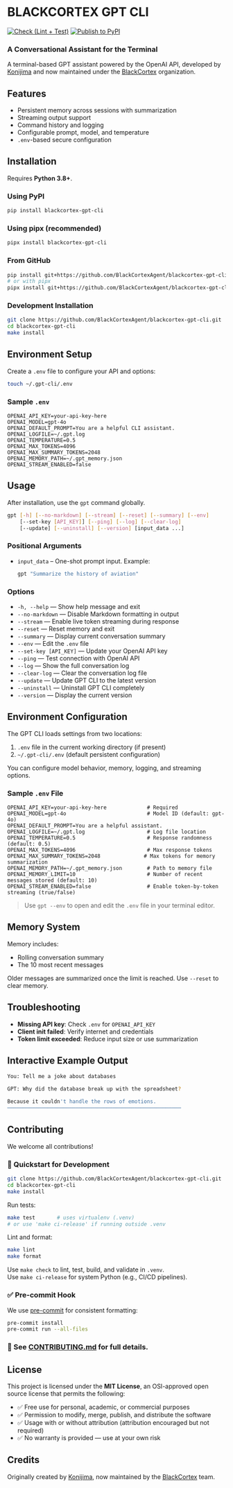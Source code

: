 # BLACKCORTEX GPT CLI

[![Check (Lint + Test)](https://github.com/BlackCortexAgent/blackcortex-gpt-cli/actions/workflows/check.yml/badge.svg)](https://github.com/BlackCortexAgent/blackcortex-gpt-cli/actions/workflows/check.yml)
[![Publish to PyPI](https://github.com/BlackCortexAgent/blackcortex-gpt-cli/actions/workflows/publish.yml/badge.svg)](https://github.com/BlackCortexAgent/blackcortex-gpt-cli/actions/workflows/publish.yml)

### A Conversational Assistant for the Terminal

A terminal-based GPT assistant powered by the OpenAI API, developed by [Konijima](https://github.com/Konijima) and now maintained under the [BlackCortex](https://github.com/BlackCortexAgent/) organization.

## Features

- Persistent memory across sessions with summarization
- Streaming output support
- Command history and logging
- Configurable prompt, model, and temperature
- `.env`-based secure configuration

## Installation

Requires **Python 3.8+**.

### Using PyPI

```bash
pip install blackcortex-gpt-cli
```

### Using pipx (recommended)

```bash
pipx install blackcortex-gpt-cli
```

### From GitHub

```bash
pip install git+https://github.com/BlackCortexAgent/blackcortex-gpt-cli.git
# or with pipx
pipx install git+https://github.com/BlackCortexAgent/blackcortex-gpt-cli.git
```

### Development Installation

```bash
git clone https://github.com/BlackCortexAgent/blackcortex-gpt-cli.git
cd blackcortex-gpt-cli
make install
```

## Environment Setup

Create a `.env` file to configure your API and options:

```bash
touch ~/.gpt-cli/.env
```

### Sample `.env`

```env
OPENAI_API_KEY=your-api-key-here
OPENAI_MODEL=gpt-4o
OPENAI_DEFAULT_PROMPT=You are a helpful CLI assistant.
OPENAI_LOGFILE=~/.gpt.log
OPENAI_TEMPERATURE=0.5
OPENAI_MAX_TOKENS=4096
OPENAI_MAX_SUMMARY_TOKENS=2048
OPENAI_MEMORY_PATH=~/.gpt_memory.json
OPENAI_STREAM_ENABLED=false
```

## Usage

After installation, use the `gpt` command globally.

```bash
gpt [-h] [--no-markdown] [--stream] [--reset] [--summary] [--env]
    [--set-key [API_KEY]] [--ping] [--log] [--clear-log]
    [--update] [--uninstall] [--version] [input_data ...]
```

### Positional Arguments

- `input_data` – One-shot prompt input. Example:
  ```bash
  gpt "Summarize the history of aviation"
  ```

### Options

- `-h, --help` — Show help message and exit
- `--no-markdown` — Disable Markdown formatting in output
- `--stream` — Enable live token streaming during response
- `--reset` — Reset memory and exit
- `--summary` — Display current conversation summary
- `--env` — Edit the `.env` file
- `--set-key [API_KEY]` — Update your OpenAI API key
- `--ping` — Test connection with OpenAI API
- `--log` — Show the full conversation log
- `--clear-log` — Clear the conversation log file
- `--update` — Update GPT CLI to the latest version
- `--uninstall` — Uninstall GPT CLI completely
- `--version` — Display the current version

## Environment Configuration

The GPT CLI loads settings from two locations:

1. `.env` file in the current working directory (if present)
2. `~/.gpt-cli/.env` (default persistent configuration)

You can configure model behavior, memory, logging, and streaming options.

### Sample `.env` File

```env
OPENAI_API_KEY=your-api-key-here             # Required
OPENAI_MODEL=gpt-4o                          # Model ID (default: gpt-4o)
OPENAI_DEFAULT_PROMPT=You are a helpful assistant.
OPENAI_LOGFILE=~/.gpt.log                    # Log file location
OPENAI_TEMPERATURE=0.5                       # Response randomness (default: 0.5)
OPENAI_MAX_TOKENS=4096                       # Max response tokens
OPENAI_MAX_SUMMARY_TOKENS=2048              # Max tokens for memory summarization
OPENAI_MEMORY_PATH=~/.gpt_memory.json        # Path to memory file
OPENAI_MEMORY_LIMIT=10                       # Number of recent messages stored (default: 10)
OPENAI_STREAM_ENABLED=false                  # Enable token-by-token streaming (true/false)
```

> Use `gpt --env` to open and edit the `.env` file in your terminal editor.

## Memory System

Memory includes:

- Rolling conversation summary
- The 10 most recent messages

Older messages are summarized once the limit is reached. Use `--reset` to clear memory.

## Troubleshooting

- **Missing API key**: Check `.env` for `OPENAI_API_KEY`
- **Client init failed**: Verify internet and credentials
- **Token limit exceeded**: Reduce input size or use summarization

## Interactive Example Output

```bash
You: Tell me a joke about databases

GPT: Why did the database break up with the spreadsheet?

Because it couldn't handle the rows of emotions.
────────────────────────────────────────────────────────
```

## Contributing

We welcome all contributions!

### 🚀 Quickstart for Development

```bash
git clone https://github.com/BlackCortexAgent/blackcortex-gpt-cli.git
cd blackcortex-gpt-cli
make install
```

Run tests:

```bash
make test       # uses virtualenv (.venv)
# or use 'make ci-release' if running outside .venv
```

Lint and format:

```bash
make lint
make format
```

Use `make check` to lint, test, build, and validate in `.venv`.  
Use `make ci-release` for system Python (e.g., CI/CD pipelines).

### ✅ Pre-commit Hook

We use [pre-commit](https://pre-commit.com) for consistent formatting:

```bash
pre-commit install
pre-commit run --all-files
```

### 📄 See [CONTRIBUTING.md](CONTRIBUTING.md) for full details.

## License

This project is licensed under the **MIT License**, an OSI-approved open source license that permits the following:

- ✅ Free use for personal, academic, or commercial purposes
- ✅ Permission to modify, merge, publish, and distribute the software
- ✅ Usage with or without attribution (attribution encouraged but not required)
- ✅ No warranty is provided — use at your own risk

## Credits

Originally created by [Konijima](https://github.com/Konijima), now maintained by the [BlackCortex](https://blackcortex.net/) team.
